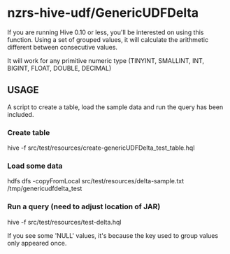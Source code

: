 # nzrs-hive-udf/GenericUDFDelta

If you are running Hive 0.10 or less, you'll be interested on using this
function. Using a set of grouped values, it will calculate the
arithmetic different between consecutive values.

It will work for any primitive numeric type (TINYINT, SMALLINT, INT,
BIGINT, FLOAT, DOUBLE, DECIMAL)

## USAGE

A script to create a table, load the sample data and run the query has
been included.

### Create table
hive -f src/test/resources/create-genericUDFDelta_test_table.hql

### Load some data
hdfs dfs -copyFromLocal src/test/resources/delta-sample.txt /tmp/genericudfdelta_test

### Run a query (need to adjust location of JAR)
hive -f src/test/resources/test-delta.hql

If you see some 'NULL' values, it's because the key used to group values
only appeared once.

